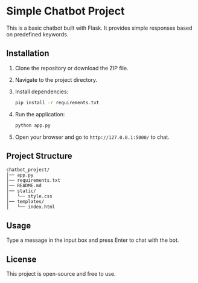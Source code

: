 # Simple Chatbot Project

This is a basic chatbot built with Flask. It provides simple responses based on predefined keywords.

## Installation

1. Clone the repository or download the ZIP file.
2. Navigate to the project directory.
3. Install dependencies:

   ```bash
   pip install -r requirements.txt
   ```

4. Run the application:

   ```bash
   python app.py
   ```

5. Open your browser and go to `http://127.0.0.1:5000/` to chat.

## Project Structure

```
chatbot_project/
│── app.py
│── requirements.txt
│── README.md
│── static/
│   └── style.css
│── templates/
│   └── index.html
```

## Usage

Type a message in the input box and press Enter to chat with the bot.

## License

This project is open-source and free to use.
